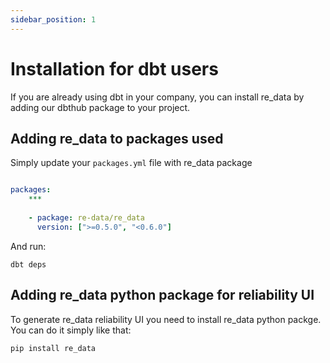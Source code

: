```yaml
---
sidebar_position: 1
---
```


# Installation for dbt users

If you are already using dbt in your company, you can install re_data by adding our dbthub package to your project.

## Adding re_data to packages used

Simply update your `packages.yml` file with re_data package

```yml title="packages.yml"

packages:
    ***
    
    - package: re-data/re_data
      version: [">=0.5.0", "<0.6.0"]

```

And run:

```
dbt deps
```

## Adding re_data python package for reliability UI

To generate re_data reliability UI you need to install re_data python packge. You can do it simply like that:

```
pip install re_data
```
